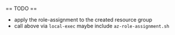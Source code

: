 == TODO ==
 * apply the role-assignment to the created resource group
 * call above via `local-exec` maybe include `az-role-assignment.sh`
